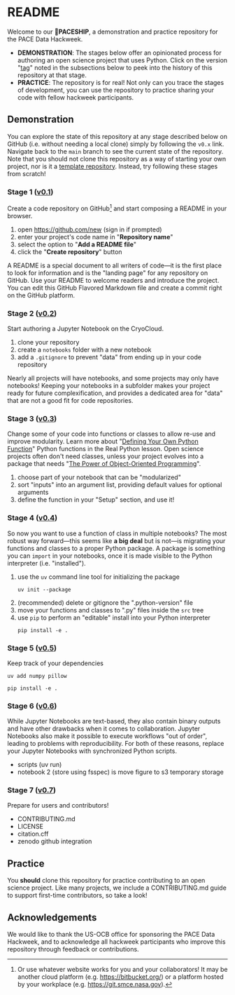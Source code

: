 # README

Welcome to our 🚀**PACESHIP**, a demonstration and practice repository for the PACE Data Hackweek.

- **DEMONSTRATION**:
  The stages below offer an opinionated process for authoring an open science project that uses Python.
  Click on the version "[tag]" noted in the subsections below to peek into the history of this repository at that stage.
- **PRACTICE**:
  The repository is for real! Not only can you trace the stages of development, you can use the repository to practice sharing your code with fellow hackweek participants.

[tag]: https://git-scm.com/book/en/v2/Git-Basics-Tagging

## Demonstration

You can explore the state of this repository at any stage described below on GitHub (i.e. without needing a local clone) simply by following the `v0.x` link.
Navigate back to the `main` branch to see the current state of the repository.
Note that you should not clone this repository as a way of starting your own project, nor is it a [template repository].
Instead, try following these stages from scratch!

[template repository]: https://docs.github.com/en/repositories/creating-and-managing-repositories/creating-a-repository-from-a-template

### Stage 1 ([v0.1](../../tree/v0.1))

Create a code repository on GitHub[^1] and start composing a README in your browser.

1. open https://github.com/new (sign in if prompted)
1. enter your project's code name in "**Repository name**"
1. select the option to "**Add a README file**"
1. click the "**Create repository**" button

A README is a special document to all writers of code&mdash;it is the first place to look for information and is the "landing page" for any repository on GitHub.
Use your README to welcome readers and introduce the project.
You can edit this GitHub Flavored Markdown file and create a commit right on the GitHub platform.

[^1]: Or use whatever website works for you and your collaborators! It may be another cloud platform (e.g. https://bitbucket.org/) or a platform hosted by your workplace (e.g. https://git.smce.nasa.gov).

### Stage 2 ([v0.2](../../tree/v0.2))

Start authoring a Jupyter Notebook on the CryoCloud.

1. clone your repository
1. create a `notebooks` folder with a new notebook
1. add a `.gitignore` to prevent "data" from ending up in your code repository

Nearly all projects will have notebooks, and some projects may only have notebooks!
Keeping your notebooks in a subfolder makes your project ready for future complexification, and provides a dedicated area for "data" that are not a good fit for code repositories.

### Stage 3 ([v0.3](../../tree/v0.3))

Change some of your code into functions or classes to allow re-use and improve modularity.
Learn more about "[Defining Your Own Python Function]" Python functions in the Real Python lesson.
Open science projects often don't need classes, unless your project evolves into a package that needs "[The Power of Object-Oriented Programming]".

1. choose part of your notebook that can be "modularized"
1. sort "inputs" into an argument list, providing default values for optional arguments
1. define the function in your "Setup" section, and use it!

[Defining Your Own Python Function]: https://realpython.com/defining-your-own-python-function/
[The Power of Object-Oriented Programming]: https://realpython.com/python-classes/

### Stage 4 ([v0.4](../../tree/v0.4))

So now you want to use a function of class in multiple notebooks?
The most robust way forward&mdash;this seems like **a big deal** but is not&mdash;is migrating your functions and classes to a proper Python package.
A package is something you can `import` in your notebooks, once it is made visible to the Python interpreter (i.e. "installed").

1. use the `uv` command line tool for initializing the package
    ```shell
    uv init --package
    ```
1. (recommended) delete or gitignore the ".python-version" file
1. move your functions and classes to ".py" files inside the `src` tree
1. use `pip` to perform an "editable" install into your Python interpreter
    ```shell
    pip install -e .
    ```

### Stage 5 ([v0.5](../../tree/v0.5))

Keep track of your dependencies

```shell
uv add numpy pillow
```
```shell
pip install -e .
```

### Stage 6 ([v0.6](../../tree/v0.6))

While Jupyter Notebooks are text-based, they also contain binary outputs and have other drawbacks when it comes to collaboration.
Jupyter Notebooks also make it possible to execute workflows "out of order", leading to problems with reproducibility.
For both of these reasons, replace your Jupyter Notebooks with synchronized Python scripts.

- scripts (uv run)
- notebook 2 (store using fsspec) is move figure to s3 temporary storage

### Stage 7 ([v0.7](../../tree/v0.7))

Prepare for users and contributors!

- CONTRIBUTING.md
- LICENSE
- citation.cff
- zenodo github integration

## Practice

You **should** clone this repository for practice contributing to an open science project.
Like many projects, we include a CONTRIBUTING.md guide to support first-time contributors, so take a look!

## Acknowledgements

We would like to thank the US-OCB office for sponsoring the PACE Data Hackweek, and to acknowledge all hackweek
participants who improve this repository through feedback or contributions.